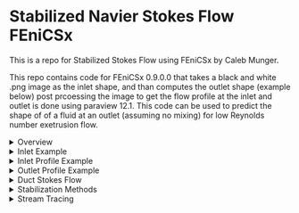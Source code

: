 # Stabilized Navier Stokes Flow FEniCSx

This is a repo for Stabilized Stokes Flow using FEniCSx by Caleb Munger.

This repo contains code for FEniCSx 0.9.0.0 that takes a black and white .png image as the inlet shape, and than computes the outlet shape (example below)
post prcoessing the image to get the flow profile at the inlet and outlet is done using paraview 12.1. This code can be used to predict the shape of 
of a fluid at an outlet (assuming no mixing) for low Reynolds number exetrusion flow. 

<details>
<summary>Overview</summary>
  The solver uses stabilized stokes flow to solve for the outlet profile. To run the "StokesChannelFlow.py" file, you must also download the the "image2gmsh3D.py" and 
  "image2inlet.py" files. You will also need a black and white .png file of the inlet shape (see "Plus.png" as an example). The second required input is the flowrate ratio 
  between the inner and outer flow profiles. A flowrate ratio of 1 means all of the flow will come from the inner countour, while 0 means all of the flow is in the outer contour.


  There is a third optional parameter which is the length of the mesh elements (the small the number, the more elements). It is recommend to start with a mesh length input of 0.1
  and gradually decrease from there to a suitable resolution. Please know that there is a currently a bug where as the mesh gets smaller, a presssure singularity will form and the
  pressure at the inlet will go towards infinity, this is why starting with a mesh length of 0.1 is recommended.

  
  The examples generated below used a flowrate ratio 0.5
</details>


<details>
<summary>Inlet Example</summary>
<br>
  This is an example of the inlet profile used
  
  ![Plus](Pics/Plus.png)
</details>

<details>
<summary>Inlet Profile Example</summary>
<br>
  This is an example of the inlet profile streamtrace
  
  ![InletShapePlus](Pics/InletShapePlus.png)
</details>

<details>
<summary>Outlet Profile Example</summary>
<br>
  This is an example of the outlet profile streamtrace 
  
  ![InletShapePlus](Pics/OutletShapePlus.png)
</details>

<details>
<summary>Duct Stokes Flow</summary>
<br>
  The "DuctStokesFlow.py" is meant as a test file. Its inputs are where you want to name the gmsh mesh file (Ex: "DuctMesh"), the length of the mesh elements (this is the same as above,
  it is recommened to start with 0.1), and the length of the total domain.


  The duct flow simulations stokes flow through a square cross-section duct, with no obstructions. If the length of the duct is long enough (4 should be enough) the outlet profile will be 
  fully devolped channel flow.


  If you want to use the "StokesChannelFlow.py" file, it is recommended you first run the "DuctStokesFlow.py" file to make sure you have everything set up correctly (note, there are extra packages 
  you will need to install when running the "StokesChannelFlow.py"), but the duct flow is computational easier to run, and has a known output.
</details>

<details>
<summary>Stabilization Methods</summary>
<br>
  The solver can be with 2 differnet element types to produce a stable output. P2-P1 (quadratic velocity and linear pressure) elements, also called "Taylor-Hood" elements are a stable mixed formulation element pair.
  The other set of elements that can be used are stabilized P1-P1 (linear velocity and pressure). Grad-Div stabilization is used to allow the use of P1-P1 elements. Grad-Div stabilization worked by ensuring
  the FE stiffness matrix is positive definite, ensuring a solution exists.
</details>

<details>
<summary>Stream Tracing</summary>
<br>
  To streamtrace the solution a combined 4th and 5th order Runge-Kutta method (RK45) from Scipy is used. The streamtrace happens in 2 steps, a foward and reverse streamtrace. The foward streamtrace uses the mesh that is used to assign the boundary condition as starting seeds. After streamtracing these seeds, the output profile is found and expandly, and then reverse streamtrace seeds are placed in a grid. The velocity field is reversed, and after the reverse streamtrace, the seeds that end inside the inner contour are accepted and plotted. Reverse streamtracing allows more control over the grid size and a better resolution of final result.
</details>
